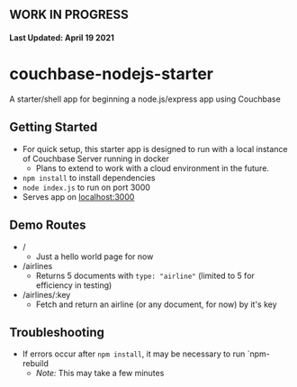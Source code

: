 ## WORK IN PROGRESS 
#### Last Updated: April 19 2021

# couchbase-nodejs-starter
A starter/shell app for beginning a node.js/express app using Couchbase 

## Getting Started
- For quick setup, this starter app is designed to run with a local instance of Couchbase Server running in docker
    - Plans to extend to work with a cloud environment in the future.
- `npm install` to install dependencies
- `node index.js` to run on port 3000
- Serves app on [localhost:3000](http://localhost:3000/)

## Demo Routes
- / 
    - Just a hello world page for now
- /airlines
    - Returns 5 documents with `type: "airline"` (limited to 5 for efficiency in testing)
- /airlines/:key
    - Fetch and return an airline (or any document, for now) by it's key 


## Troubleshooting
- If errors occur after `npm install`, it may be necessary to run `npm-rebuild
    - _Note:_ This may take a few minutes
